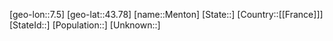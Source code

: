 ﻿---
location: [43.78,7.5]
type: City
tags:
- geo/City


SpocWebEntityId: 32414
isDeleted: false
confidential: public

---
[geo-lon::7.5]
[geo-lat::43.78]
[name::Menton]
[State::]
[Country::[[France]]]
[StateId::]
[Population::]
[Unknown::]

